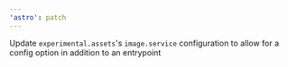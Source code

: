 ```yaml
---
'astro': patch
---
```


Update `experimental.assets`'s `image.service` configuration to allow for a config option in addition to an entrypoint
